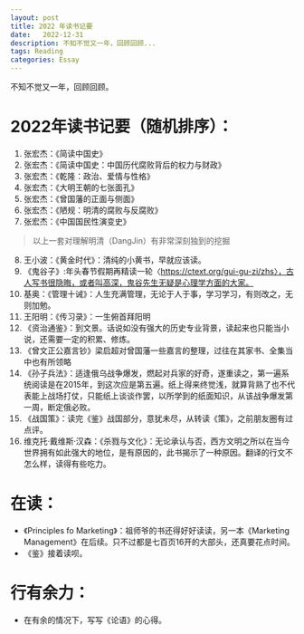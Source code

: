 ```yaml
---
layout: post
title: 2022 年读书记要
date:   2022-12-31
description: 不知不觉又一年，回顾回顾...
tags: Reading
categories: Essay
---
```


不知不觉又一年，回顾回顾。

# 2022年读书记要（随机排序）：
1. 张宏杰：《简读中国史》
2. 张宏杰：《简读中国史：中国历代腐败背后的权力与财政》
3. 张宏杰：《乾隆：政治、爱情与性格》
4. 张宏杰：《大明王朝的七张面孔》
5. 张宏杰：《曾国藩的正面与侧面》
6. 张宏杰：《陋规：明清的腐败与反腐败》
7. 张宏杰：《中国国民性演变史》
  > 以上一套对理解明清（DangJin）有非常深刻独到的挖掘

8. 王小波：《黄金时代》：清纯的小黄书，早就应该读。
9. 《鬼谷子》:年头春节假期再精读一轮〈https://ctext.org/gui-gu-zi/zhs〉，古人写书很隐晦，或者叫高深，鬼谷先生无疑是心理学方面的大家。
10. 基奥：《管理十诫》：人生充满管理，无论于人于事，学习学习，有则改之，无则加勉。
11. 王阳明：《传习录》：一生俯首拜阳明
12. 《资治通鉴》：到文景。话说如没有强大的历史专业背景，读起来也只能当小说，还需要一定的积累、修炼。
13. 《曾文正公嘉言钞》梁启超对曾国藩一些嘉言的整理，过往在其家书、全集当中也有所领略
14. 《孙子兵法》：适逢俄乌战争爆发，燃起对兵家的好奇，遂重读之，第一遍系统阅读是在2015年，到这次应是第五遍。纸上得来终觉浅，就算背熟了也不代表能上战场打仗，只能纸上谈谈作罢，以所学到的纸面知识，从该战争爆发第一周，断定俄必败。
15. 《战国策》：读完《鉴》战国部分，意犹未尽，从转读《策》，之前朋友圈有过点评。
16. 维克托·戴维斯·汉森：《杀戮与文化》：无论承认与否，西方文明之所以在当今世界拥有如此强大的地位，是有原因的，此书揭示了一种原因。翻译的行文不怎么样，读得有些吃力。

# 在读：
- 《Principles fo Marketing》：祖师爷的书还得好好读读，另一本《Marketing Management》在后续。只不过都是七百页16开的大部头，还真要花点时间。
- 《鉴》接着读呗。

# 行有余力：
- 在有余的情况下，写写《论语》的心得。

